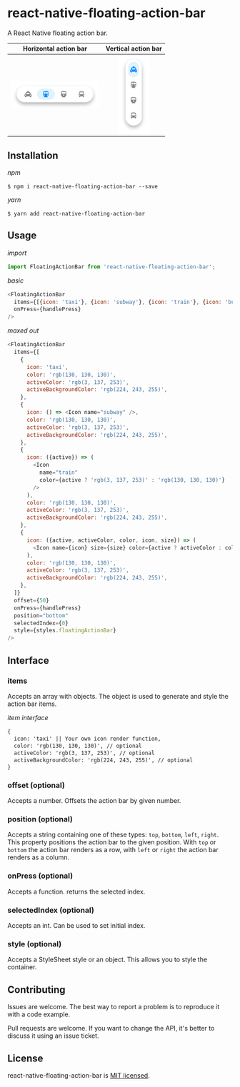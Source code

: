 # react-native-floating-action-bar

A React Native floating action bar.

|                   Horizontal action bar                    |                  Vertical action bar                   |
| :--------------------------------------------------------: | :----------------------------------------------------: |
| ![Horizontal action bar](assets/horizontal-action-bar.png) | ![Vertical action bar](assets/vertical-action-bar.png) |

## Installation

_npm_

```shell
$ npm i react-native-floating-action-bar --save
```

_yarn_

```shell
$ yarn add react-native-floating-action-bar
```

## Usage

_import_

```javascript
import FloatingActionBar from 'react-native-floating-action-bar';
```

_basic_

```javascript
<FloatingActionBar
  items={[{icon: 'taxi'}, {icon: 'subway'}, {icon: 'train'}, {icon: 'bus'}]}
  onPress={handlePress}
/>
```

_maxed out_

```javascript
<FloatingActionBar
  items={[
    {
      icon: 'taxi',
      color: 'rgb(130, 130, 130)',
      activeColor: 'rgb(3, 137, 253)',
      activeBackgroundColor: 'rgb(224, 243, 255)',
    },
    {
      icon: () => <Icon name="subway" />,
      color: 'rgb(130, 130, 130)',
      activeColor: 'rgb(3, 137, 253)',
      activeBackgroundColor: 'rgb(224, 243, 255)',
    },
    {
      icon: ({active}) => (
        <Icon
          name="train"
          color={active ? 'rgb(3, 137, 253)' : 'rgb(130, 130, 130)'}
        />
      ),
      color: 'rgb(130, 130, 130)',
      activeColor: 'rgb(3, 137, 253)',
      activeBackgroundColor: 'rgb(224, 243, 255)',
    },
    {
      icon: ({active, activeColor, color, icon, size}) => (
        <Icon name={icon} size={size} color={active ? activeColor : color} />
      ),
      color: 'rgb(130, 130, 130)',
      activeColor: 'rgb(3, 137, 253)',
      activeBackgroundColor: 'rgb(224, 243, 255)',
    },
  ]}
  offset={50}
  onPress={handlePress}
  position="bottom"
  selectedIndex={0}
  style={styles.floatingActionBar}
/>
```

## Interface

### items

Accepts an array with objects. The object is used to generate and style the action bar items.

_item interface_

```
{
  icon: 'taxi' || Your own icon render function,
  color: 'rgb(130, 130, 130)', // optional
  activeColor: 'rgb(3, 137, 253)', // optional
  activeBackgroundColor: 'rgb(224, 243, 255)', // optional
}
```

### offset (optional)

Accepts a number. Offsets the action bar by given number.

### position (optional)

Accepts a string containing one of these types: `top`, `bottom`, `left`, `right`.
This property positions the action bar to the given position. With `top` or `bottom` the action bar renders as a row, with `left` or `right` the action bar renders as a column.

### onPress (optional)

Accepts a function. returns the selected index.

### selectedIndex (optional)

Accepts an int. Can be used to set initial index.

### style (optional)

Accepts a StyleSheet style or an object. This allows you to style the container.

## Contributing

Issues are welcome. The best way to report a problem is to reproduce it with a code example.

Pull requests are welcome. If you want to change the API, it's better to discuss it using an issue ticket.

## License

react-native-floating-action-bar is [MIT licensed](./LICENSE).
